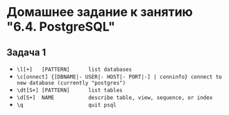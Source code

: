 # Домашнее задание к занятию "6.4. PostgreSQL"

## Задача 1

- `\l[+]   [PATTERN]      list databases`
- `\c[onnect] {[DBNAME|- USER|- HOST|- PORT|-] | conninfo}
                         connect to new database (currently "postgres")`
- `\dt[S+] [PATTERN]      list tables`
- `\d[S+]  NAME           describe table, view, sequence, or index`
- `\q                     quit psql`


